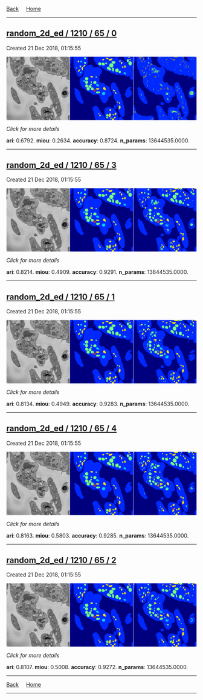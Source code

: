 
[Back](..)&nbsp;&nbsp;&nbsp;&nbsp;&nbsp;[Home](https://leapmanlab.github.io/snapshots)

---

<div class="summary"><a href="0"><h2>random_2d_ed / 1210 / 65 / 0</h2></a><p>Created 21 Dec 2018, 01:15:55
</p><a href="0"><img src="0/media/summary.png" align="center"></a><p>
<i>Click for more details</i>
</p></div>

**ari**: 0.6792. **miou**: 0.2634. **accuracy**: 0.8724. **n_params**: 13644535.0000. 

---

<div class="summary"><a href="3"><h2>random_2d_ed / 1210 / 65 / 3</h2></a><p>Created 21 Dec 2018, 01:15:55
</p><a href="3"><img src="3/media/summary.png" align="center"></a><p>
<i>Click for more details</i>
</p></div>

**ari**: 0.8214. **miou**: 0.4909. **accuracy**: 0.9291. **n_params**: 13644535.0000. 

---

<div class="summary"><a href="1"><h2>random_2d_ed / 1210 / 65 / 1</h2></a><p>Created 21 Dec 2018, 01:15:55
</p><a href="1"><img src="1/media/summary.png" align="center"></a><p>
<i>Click for more details</i>
</p></div>

**ari**: 0.8134. **miou**: 0.4949. **accuracy**: 0.9283. **n_params**: 13644535.0000. 

---

<div class="summary"><a href="4"><h2>random_2d_ed / 1210 / 65 / 4</h2></a><p>Created 21 Dec 2018, 01:15:55
</p><a href="4"><img src="4/media/summary.png" align="center"></a><p>
<i>Click for more details</i>
</p></div>

**ari**: 0.8163. **miou**: 0.5803. **accuracy**: 0.9285. **n_params**: 13644535.0000. 

---

<div class="summary"><a href="2"><h2>random_2d_ed / 1210 / 65 / 2</h2></a><p>Created 21 Dec 2018, 01:15:55
</p><a href="2"><img src="2/media/summary.png" align="center"></a><p>
<i>Click for more details</i>
</p></div>

**ari**: 0.8107. **miou**: 0.5008. **accuracy**: 0.9272. **n_params**: 13644535.0000. 

---

[Back](..)&nbsp;&nbsp;&nbsp;&nbsp;&nbsp;[Home](https://leapmanlab.github.io/snapshots)

---
